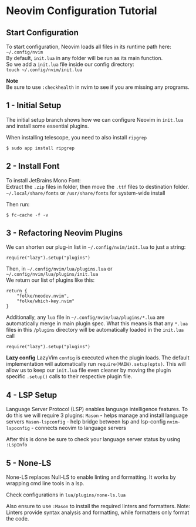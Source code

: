 # Neovim Configuration Tutorial
## Start Configuration
To start configuration, Neovim loads all files in its runtime path here: <br>
`~/.config/nvim`
<br>By default, `init.lua` in any folder will be run as its main function.
<br>So we add a `init.lua` file inside our config directory: 
<br>`touch ~/.config/nvim/init.lua`

**Note**<br>
Be sure to use `:checkhealth` in nvim to see if you are missing any programs.

## 1 - Initial Setup 
The initial setup branch shows how we can configure Neovim in `init.lua` and install some essential plugins. 

When installing telescope, you need to also install `ripgrep`
```
$ sudo app install ripgrep
```

## 2 - Install Font 
To install JetBrains Mono Font: <br> 
Extract the `.zip` files in folder, then move the `.ttf` files to destination folder.
`~/.local/share/fonts` or `/usr/share/fonts` for system-wide install 

Then run:
```
$ fc-cache -f -v
```

## 3 - Refactoring Neovim Plugins
We can shorten our plug-in list in `~/.config/nvim/init.lua` to just a string: 
```
require("lazy").setup("plugins")
```

Then, in `~/.config/nvim/lua/plugins.lua` or `~/.config/nvim/lua/plugins/init.lua` <br>
We return our list of plugins like this: 
```
return {
    "folke/neodev.nvim",
    "folke/which-key.nvim"
}
```

Additionally, any `lua` file in `~/.config/nvim/lua/plugins/*.lua` are automatically merge in main plugin spec.
What this means is that any `*.lua` files in this `/plugins` directory will be automatically loaded in the `init.lua` call 
```
require("lazy").setup("plugins")
```

**Lazy config**
LazyVim `config` is executed when the plugin loads. 
The default implementation will automatically run `require(MAIN).setup(opts)`.
This will allow us to keep our `init.lua` file even cleaner by moving the plugin specific `.setup()` calls to their respective plugin file.

## 4 - LSP Setup 
Language Server Protocol (LSP) enables language intelligence features. 
To do this we will require 3 plugins: 
`Mason` - helps manage and install language servers
`Mason-lspconfig` - help bridge between lsp and lsp-config
`nvim-lspocnfig` - connects neovim to language servers

After this is done be sure to check your language server status by using `:LspInfo`

## 5 - None-LS
None-LS replaces Null-LS to enable linting and formatting. 
It works by wrapping cmd line tools in a lsp.

Check configurations in `lua/plugins/none-ls.lua`

Also ensure to use `:Mason` to install the required linters and formatters. 
Note: <br> 
Linters provide syntax analysis and formatting, while formatters only format the code. 
